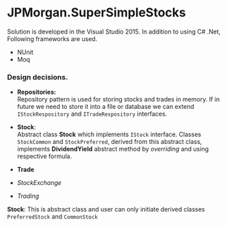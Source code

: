 # JPMorgan.SuperSimpleStocks

Solution is developed in the Visual Studio 2015. 
In addition to using C# .Net, Following frameworks are used.

* NUnit
* Moq

### Design decisions.


* **Repositories:**<br />
	Repository pattern is used for storing stocks and trades in memory. If in future we need to store it into a file or database we can extend `IStockRespository` and `ITradeRespository` interfaces.

* **Stock**:<br />
	Abstract class **Stock** which implements `IStock` interface. Classes `StockCommon` and `StockPreferred`, derived from this abstract class, implements **DividendYield** abstract method by *overriding* and using respective formula.
    
* **Trade**
* *StockExchange*
* *Trading*

**Stock**: This is abstract class and user can only initiate derived classes `PreferredStock` and `CommonStock`
